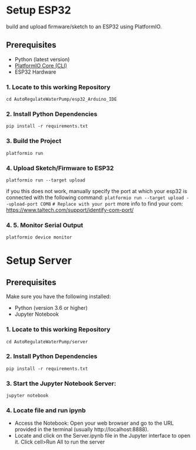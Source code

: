 # Setup ESP32

build and upload firmware/sketch to an ESP32 using PlatformIO.

## Prerequisites

- Python (latest version)
- [PlatformIO Core (CLI)](https://platformio.org/install)
- ESP32 Hardware

### 1. Locate to this working Repository
```
cd AutoRegulateWaterPump/esp32_Arduino_IDE
```

### 2. Install Python Dependencies
```
pip install -r requirements.txt
```

### 3. Build the Project
```
platformio run
```

### 4. Upload Sketch/Firmware to ESP32
```
platformio run --target upload
```
if you this does not work, manually specify the port at which your esp32 is connected with the following command: `platformio run --target upload --upload-port COM8`
`# Replace with your port`
more info to find your com: https://www.taltech.com/support/identify-com-port/

### 4. 5. Monitor Serial Output
```
platformio device monitor
```
# Setup Server
## Prerequisites

Make sure you have the following installed:

- Python (version 3.6 or higher)
- Jupyter Notebook


### 1. Locate to this working Repository
   ```
   cd AutoRegulateWaterPump/server
   ```

### 2. Install Python Dependencies
```
pip install -r requirements.txt
```

### 3. Start the Jupyter Notebook Server:
```
jupyter notebook
```

### 4. Locate file and run ipynb
- Access the Notebook: Open your web browser and go to the URL provided in the terminal (usually http://localhost:8888).
- Locate and click on the Server.ipynb file in the Jupyter interface to open it. Click cell>Run All to run the server 

